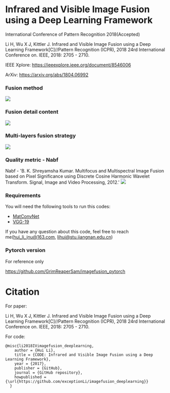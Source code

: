 # Infrared and Visible Image Fusion using a Deep Learning Framework
International Conference of Pattern Recognition 2018(Accepted)

Li H, Wu X J, Kittler J. Infrared and Visible Image Fusion using a Deep Learning Framework[C]//Pattern Recognition (ICPR), 2018 24rd International Conference on. IEEE, 2018: 2705 - 2710.

IEEE Xplore: https://ieeexplore.ieee.org/document/8546006

ArXiv: https://arxiv.org/abs/1804.06992

### Fusion method
![](https://github.com/exceptionLi/imagefusion_deeplearning/blob/master/framework/framework_method.png)

### Fusion detail content
![](https://github.com/exceptionLi/imagefusion_deeplearning/blob/master/framework/fusion_detail.png)

### Multi-layers fusion strategy
![](https://github.com/exceptionLi/imagefusion_deeplearning/blob/master/framework/fusion_strategy.png)

### Quality metric - Nabf
Nabf - 'B. K. Shreyamsha Kumar. Multifocus and Multispectral Image Fusion based on Pixel Significance using Discrete Cosine Harmonic Wavelet Transform. Signal, Image and Video Processing, 2012.'
![](https://github.com/exceptionLi/imagefusion_deeplearning/blob/master/framework/Nabf.png)

### Requirements
You will need the following tools to run this codes:
- [MatConvNet](http://www.vlfeat.org/matconvnet/)
- [VGG-19](https://pan.baidu.com/s/1eSgxtyM)


If you have any question about this code, feel free to reach me(hui_li_jnu@163.com, lihui@stu.jiangnan.edu.cn) 

### Pytorch version

For reference only

https://github.com/GrimReaperSam/imagefusion_pytorch

# Citation

For paper:

Li H, Wu X J, Kittler J. Infrared and Visible Image Fusion using a Deep Learning Framework[C]//Pattern Recognition (ICPR), 2018 24rd International Conference on. IEEE, 2018: 2705 - 2710.

For code:
```
@misc{li2018IVimagefusion_deeplearning,
    author = {Hui Li},
    title = {CODE: Infrared and Visible Image Fusion using a Deep Learning Framework},
    year = {2017},
    publisher = {GitHub},
    journal = {GitHub repository},
    howpublished = {\url{https://github.com/exceptionLi/imagefusion_deeplearning}}
  }
```
